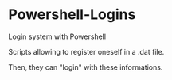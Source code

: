 # Powershell-Logins
Login system with Powershell

Scripts allowing to register oneself in a .dat file.

Then, they can "login" with these informations.
